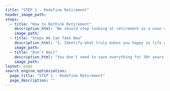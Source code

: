 ```yaml
---
title: "STEP 1 - Redefine Retirement"
header_image_path: 
steps:
  - title: "How to Rethink Retirement"
    description_html: "We should stop looking at retirement as a noun or a time in our life. Instead look at retirement as a state of mind.  It is when we are at our happiest and free of stress."
    image_path:
  - title: "Steps We Can Take Now"
    description_html: "1. Identify what truly makes you happy in life on a deep and visceral level. 2. Figure out how to incorporate some of the small things that make you happy into your daily activities. 3. For the larger, more expensive items, try to work them into your budget and maybe sacrifice some expenses that don't make you as happy."
    image_path:    
  - title: "Don't Wait"
    description_html: "You don't need to save everything for 30+ years down the road.  We can figure out how to save for the long-term while still living the retirement state of mind now.  There are certain things you may not be able to do when you are older."
    image_path:    
layout: page
search_engine_optimization:
  page_title: "STEP 1 - Redefine Retirement"
  page_description: ""
---
```

